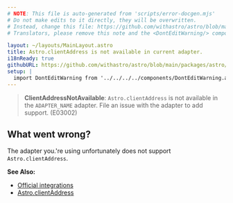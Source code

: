```yaml
---
# NOTE: This file is auto-generated from 'scripts/error-docgen.mjs'
# Do not make edits to it directly, they will be overwritten.
# Instead, change this file: https://github.com/withastro/astro/blob/main/packages/astro/src/core/errors/errors-data.ts
# Translators, please remove this note and the <DontEditWarning/> component.

layout: ~/layouts/MainLayout.astro
title: Astro.clientAddress is not available in current adapter.
i18nReady: true
githubURL: https://github.com/withastro/astro/blob/main/packages/astro/src/core/errors/errors-data.ts
setup: |
  import DontEditWarning from '../../../../components/DontEditWarning.astro';
---
```


<DontEditWarning />


> **ClientAddressNotAvailable**: `Astro.clientAddress` is not available in the `ADAPTER_NAME` adapter. File an issue with the adapter to add support. (E03002)

## What went wrong?
The adapter you.'re using unfortunately does not support `Astro.clientAddress`.

**See Also:**
-  [Official integrations](/en/guides/integrations-guide/#official-integrations)
-  [Astro.clientAddress](/en/reference/api-reference/#astroclientaddress)


